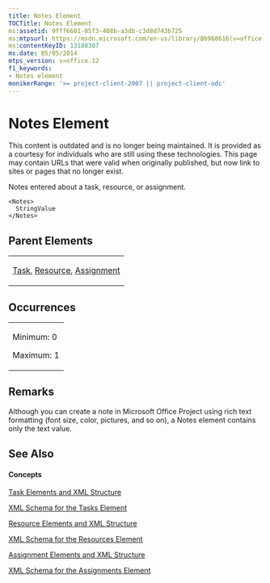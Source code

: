 ```yaml
---
title: Notes Element
TOCTitle: Notes Element
ms:assetid: 9fff6601-85f3-408b-a3db-c3d8d743b725
ms:mtpsurl: https://msdn.microsoft.com/en-us/library/Bb968616(v=office.12)
ms:contentKeyID: 13188307
ms.date: 05/05/2014
mtps_version: v=office.12
f1_keywords:
- Notes element
monikerRange: '>= project-client-2007 || project-client-odc'
---
```


# Notes Element

This content is outdated and is no longer being maintained. It is provided as a courtesy for individuals who are still using these technologies. This page may contain URLs that were valid when originally published, but now link to sites or pages that no longer exist.

Notes entered about a task, resource, or assignment.

    <Notes>
      StringValue
    </Notes>

## Parent Elements

<table>
<colgroup>
<col style="width: 100%" />
</colgroup>
<tbody>
<tr class="odd">
<td><p><a href="bb968487(v=office.12).md">Task</a>, <a href="bb968715(v=office.12).md">Resource</a>, <a href="bb968611(v=office.12).md">Assignment</a></p></td>
</tr>
</tbody>
</table>

## Occurrences

<table>
<colgroup>
<col style="width: 100%" />
</colgroup>
<tbody>
<tr class="odd">
<td><p>Minimum: 0</p>
<p>Maximum: 1</p></td>
</tr>
</tbody>
</table>

## Remarks

Although you can create a note in Microsoft Office Project using rich text formatting (font size, color, pictures, and so on), a Notes element contains only the text value.

## See Also

#### Concepts

[Task Elements and XML Structure](bb968475\(v=office.12\).md)

[XML Schema for the Tasks Element](bb968415\(v=office.12\).md)

[Resource Elements and XML Structure](bb968445\(v=office.12\).md)

[XML Schema for the Resources Element](bb968511\(v=office.12\).md)

[Assignment Elements and XML Structure](bb968738\(v=office.12\).md)

[XML Schema for the Assignments Element](bb968414\(v=office.12\).md)

